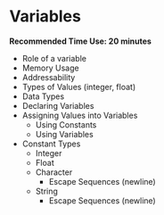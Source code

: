 # Variables

**Recommended Time Use: 20 minutes**

* Role of a variable
* Memory Usage
* Addressability
* Types of Values (integer, float)
* Data Types
* Declaring Variables
* Assigning Values into Variables
    * Using Constants
    * Using Variables
* Constant Types
    * Integer
    * Float
    * Character
        * Escape Sequences (newline)
    * String
        * Escape Sequences (newline)